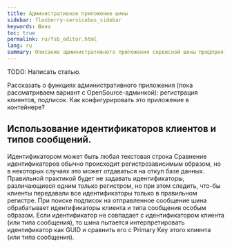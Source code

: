 ```yaml
---
title: Административное приложение шины
sidebar: flexberry-servicebus_sidebar
keywords: Шина
toc: true
permalink: ru/fsb_editor.html
lang: ru
summary: Описание административного приложения сервисной шины предприятия.
---
```


TODO: Написать статью.

Рассказать о функциях административного приложения (пока рассматриваем вариант с OpenSource-админкой): регистрация клиентов, подписок. Как конфигурировать это приложение в контейнере?

##	Использование идентификаторов клиентов и типов сообщений.
Идентификатором может быть любая текстовая строка
Сравнение идентификаторов обычно происходит регистрозависимым образом, но в некоторых случаях это может отдаваться на откуп базе данных. Правильной практикой будет не задавать идентификаторы, различающиеся одним только регистром, но при этом следить, что-бы клиенты передавали все идентификаторы только в правильном регистре.
При поиске подписок на отправленное сообщение шина обрабатывает идентификаторы клиента и типа сообщения особым образом. Если идентификатор не совпадает с идентификатором клиента (или типа сообщения), то шина пытается интерпретировать идентификатор как GUID и сравнить его с Primary Key этого клиента (или типа сообщения).
